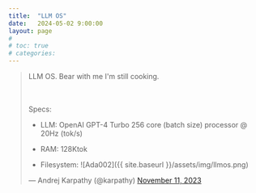 ```yaml
---
title:  "LLM OS"
date:   2024-05-02 9:00:00
layout: page
#
# toc: true
# categories:
---
```


<blockquote class="twitter-tweet"><p lang="en" dir="ltr">LLM OS. Bear with me I&#39;m still cooking.
  
  <br><br>Specs:<br>
  - LLM: OpenAI GPT-4 Turbo 256 core (batch size) processor @ 20Hz (tok/s)<br>
  - RAM: 128Ktok<br>

  
  - Filesystem: ![Ada002]({{ site.baseurl }}/assets/img/llmos.png) 


</p>&mdash; Andrej Karpathy (@karpathy) <a href="https://twitter.com/karpathy/status/1723140519554105733?ref_src=twsrc%5Etfw">November 11, 2023</a></blockquote> 
